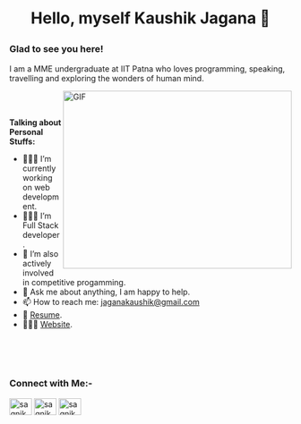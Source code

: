 # <p align='center'> Hello, myself Kaushik Jagana 👋</p>

### Glad to see you here!

I am a MME undergraduate at IIT Patna who loves programming, speaking, travelling and exploring the wonders of human mind.

<img align="right" alt="GIF" src="https://github.com/Gapur/Gapur/blob/master/coding.gif?raw=true" width="408" height="318" />

<br>
<br>
  
**Talking about Personal Stuffs:**

- 👨🏻‍💻 I’m currently working on web development.
- 👨🏻‍💻 I’m Full Stack developer .
- 🚀 I’m also actively involved in competitive progamming.
- 💬 Ask me about anything, I am happy to help.
- 📫 How to reach me: jaganakaushik@gmail.com
- 📝 [Resume](https://drive.google.com/file/d/1YqgEUSfbnYkm6G8DV6KYml-wz-13OYT8/view?usp=share_link).
- 👨🏻‍💻 [Website](https://kaushikportfolio.netlify.app/).

<br>
<br>
<br>


<h3 align="left">Connect with Me:-</h3>
<p align="left">


<a href="https://www.linkedin.com/in/kaushik-jagana-4991021bb/" target="blank"><img align="center" src="https://cdn.jsdelivr.net/npm/simple-icons@3.0.1/icons/linkedin.svg" alt="sagnikmitra" height="30" width="40" /></a>
<a href="https://codeforces.com/profile/knight_IITP" target="blank"><img align="center" src="https://cdn.jsdelivr.net/npm/simple-icons@3.0.1/icons/codeforces.svg" alt="sagnikmitra" height="30" width="40" /></a>
<a href="https://leetcode.com/knight__IITP/" target="blank"><img align="center" src="https://th.bing.com/th/id/OIP.5sfi252DgFWnuwUNHhwlXwAAAA?w=144&h=150&c=7&r=0&o=5&dpr=1.3&pid=1.7" alt="sagnikmitra" height="30" width="40" /></a>
</p>

<br>
<br>
<br>
